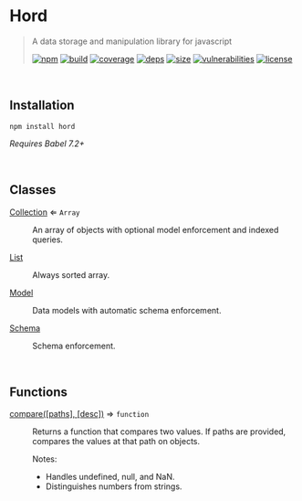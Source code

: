 # Hord

> A data storage and manipulation library for javascript
>
> [![npm][npm]][npm-url]
[![build][build]][build-url]
[![coverage][coverage]][coverage-url]
[![deps][deps]][deps-url]
[![size][size]][size-url]
[![vulnerabilities][vulnerabilities]][vulnerabilities-url]
[![license][license]][license-url]

<br><a name="Installation"></a>

## Installation
```
npm install hord
```
_Requires Babel 7.2+_


<br>

## Classes

<dl>
<dt><a href="docs/Collection.md">Collection</a> ⇐ <code>Array</code></dt>
<dd><p>An array of objects with optional model enforcement and indexed queries.</p>
</dd>
<dt><a href="docs/List.md">List</a></dt>
<dd><p>Always sorted array.</p>
</dd>
<dt><a href="docs/Model.md">Model</a></dt>
<dd><p>Data models with automatic schema enforcement.</p>
</dd>
<dt><a href="docs/Schema.md">Schema</a></dt>
<dd><p>Schema enforcement.</p>
</dd>
</dl>

<br>

## Functions

<dl>
<dt><a href="docs/compare.md">compare([paths], [desc])</a> ⇒ <code>function</code></dt>
<dd><p>Returns a function that compares two values. If paths are provided, compares the values at that path on objects.</p>
<p>Notes:</p>
<ul>
<li>Handles undefined, null, and NaN.</li>
<li>Distinguishes numbers from strings.</li>
</ul>
</dd>
</dl>

[npm]: https://img.shields.io/npm/v/hord.svg
[npm-url]: https://npmjs.com/package/hord
[build]: https://travis-ci.org/DarrenPaulWright/hord.svg?branch&#x3D;master
[build-url]: https://travis-ci.org/DarrenPaulWright/hord
[coverage]: https://coveralls.io/repos/github/DarrenPaulWright/hord/badge.svg?branch&#x3D;master
[coverage-url]: https://coveralls.io/github/DarrenPaulWright/hord?branch&#x3D;master
[deps]: https://david-dm.org/darrenpaulwright/hord.svg
[deps-url]: https://david-dm.org/darrenpaulwright/hord
[size]: https://packagephobia.now.sh/badge?p&#x3D;hord
[size-url]: https://packagephobia.now.sh/result?p&#x3D;hord
[vulnerabilities]: https://snyk.io/test/github/DarrenPaulWright/hord/badge.svg?targetFile&#x3D;package.json
[vulnerabilities-url]: https://snyk.io/test/github/DarrenPaulWright/hord?targetFile&#x3D;package.json
[license]: https://img.shields.io/github/license/DarrenPaulWright/hord.svg
[license-url]: https://npmjs.com/package/hord/LICENSE.md
